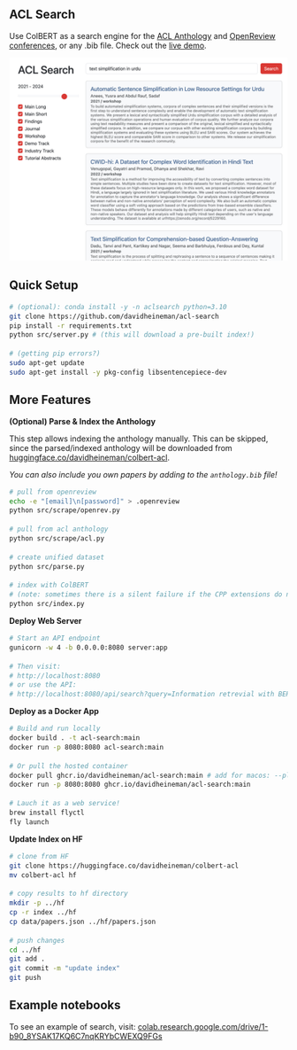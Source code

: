 ## ACL Search

Use ColBERT as a search engine for the [ACL Anthology](https://aclanthology.org/)  and [OpenReview conferences](https://openreview.net/), or any .bib file. Check out the [live demo](https://acl-search.fly.dev/).

<div align="center">
    <img src="./src/static/demo.jpg" width="600" />
</div>

## Quick Setup

```sh
# (optional): conda install -y -n aclsearch python=3.10
git clone https://github.com/davidheineman/acl-search
pip install -r requirements.txt 
python src/server.py # (this will download a pre-built index!)

# (getting pip errors?)
sudo apt-get update
sudo apt-get install -y pkg-config libsentencepiece-dev
```

## More Features

**(Optional) Parse & Index the Anthology**

This step allows indexing the anthology manually. This can be skipped, since the parsed/indexed anthology will be downloaded from [huggingface.co/davidheineman/colbert-acl](https://huggingface.co/davidheineman/colbert-acl).

*You can also include you own papers by adding to the `anthology.bib` file!*

```sh
# pull from openreview
echo -e "[email]\n[password]" > .openreview
python src/scrape/openrev.py

# pull from acl anthology
python src/scrape/acl.py

# create unified dataset
python src/parse.py

# index with ColBERT 
# (note: sometimes there is a silent failure if the CPP extensions do not exist)
python src/index.py
```

**Deploy Web Server**
```sh
# Start an API endpoint
gunicorn -w 4 -b 0.0.0.0:8080 server:app

# Then visit:
# http://localhost:8080
# or use the API:
# http://localhost:8080/api/search?query=Information retrevial with BERT
```

**Deploy as a Docker App**
```sh
# Build and run locally
docker build . -t acl-search:main
docker run -p 8080:8080 acl-search:main

# Or pull the hosted container
docker pull ghcr.io/davidheineman/acl-search:main # add for macos: --platform linux/arm64 
docker run -p 8080:8080 ghcr.io/davidheineman/acl-search:main

# Lauch it as a web service!
brew install flyctl
fly launch
```

**Update Index on HF**
```sh
# clone from HF
git clone https://huggingface.co/davidheineman/colbert-acl
mv colbert-acl hf

# copy results to hf directory
mkdir -p ../hf
cp -r index ../hf
cp data/papers.json ../hf/papers.json

# push changes
cd ../hf
git add .
git commit -m "update index"
git push
```

## Example notebooks

To see an example of search, visit:
[colab.research.google.com/drive/1-b90_8YSAK17KQ6C7nqKRYbCWEXQ9FGs](https://colab.research.google.com/drive/1-b90_8YSAK17KQ6C7nqKRYbCWEXQ9FGs?usp=sharing)

<!-- ## Notes
- See: 
    - https://github.com/stanford-futuredata/ColBERT/blob/main/colbert/index_updater.py
    - https://github.com/stanford-futuredata/ColBERT/issues/111

- To generate favicon:
    cd src/static
    inkscape favicon.svg --export-type=png --export-background-opacity=0 --export-filename=favicon.png
    convert favicon.png -resize 256x256 favicon.ico
    rm favicon.png

- TODO:
    - On UI
        - Add a "last scaped at time X" button, and a ? modal next to the years to explain why it only goes back to 2010
        - Have it auto-select the search when you load the page
        - Make the titles different colors depending on the venue / type
        - Make people's names clickable to their research website

        - Single click "copy" for bib key
        - Colors: make the colors resemble the ACL page much closer
            - There's still a bunch of blue from the bootstrap themeing
        - Smaller line spacing for abstract text
        - Justify the result metadata (Year, venue, etc.) so the content all starts at the same vertical position
        - Add a "Expand" button at the end of the abstract
        - Put two sliders on the year range (and make the years selectable, with the years at both ends of the bar)
        - If the user selects certain venues, remember these venues
        - Add a dropdown under the "Workshop" box to select specific workshops

    - On search quality
        - Only includes ICLR 2020-, NeurIPS 2020-, ICML 2023-. Fix this.
            - Add workshops (see `openreview_confs.json`)
        - Pre-2020 ACL papers still not correctly organized?
        - More papers here? https://github.com/mlresearch/mlresearch.github.io?tab=readme-ov-file

    - On indexing
        - Make indexing code better 
            (currently, the setup involves manually copying the CPP files becuase there is a silent failure, this also should be possible to do on Google Collab, or even MPS)
            - Fix "sanity check" in index.py
            - Investigate why it's so slow (~8 hours for 70K papers. I think faiss is the culprit)
        - Make this one-click re-indexing as a GitHub action (potentially when building the container? Or re-build the container when HF is updated)

    - On deployment
        - Reduce batch batch size to help RAM usage (https://fly.io/docs/about/pricing/#started-fly-machines)
        - Memory errors: In `load_test.py`, if we submit more than 5 requests simultaneously, it triggers an OOM error. We need the server to have a queue to elegantly handle simultanous queries so it never runs out of memory (also batch the inputs to handle multiple requests at once)
 -->